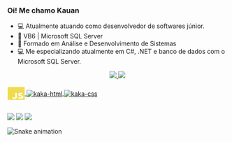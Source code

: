### Oi! Me chamo Kauan

- 💻 Atualmente atuando como desenvolvedor de softwares júnior.
- 👾 VB6 | Microsoft SQL Server
- 📕 Formado em Análise e Desenvolvimento de Sistemas
- 💻 Me especializando atualmente em C#, .NET e banco de dados com o Microsoft SQL Server.


<div align="center">
  <a href="https://github.com/kkauans">
  <img height="180em" src="https://github-readme-stats.vercel.app/api?username=kkauans&show_icons=true&theme=dark&include_all_commits=true&count_private=true"/>
  <img height="180em" src="https://github-readme-stats.vercel.app/api/top-langs/?username=kkauans&layout=compact&langs_count=7&theme=dark"/>
</div>

<div style="display: inline_block"><br>
  <img align="center" alt="kaka-Js" height="30" width="40" src="https://raw.githubusercontent.com/devicons/devicon/master/icons/javascript/javascript-plain.svg">
  <img align="center" alt="kaka-html" height="30" width="40" src="https://cdn.jsdelivr.net/gh/devicons/devicon/icons/html5/html5-original.svg">
  <img align="center" alt="kaka-css" height="30" width="40" src="https://cdn.jsdelivr.net/gh/devicons/devicon/icons/css3/css3-original.svg">
  
</div>

   ##
   
   <div> 
  <a href="https://instagram.com/kkauands" target="_blank"><img src="https://img.shields.io/badge/-Instagram-%23E4405F?style=for-the-badge&logo=instagram&logoColor=white" target="_blank"></a>
  <a href = "mailto:kauansilva2001@outlook.com"><img src="https://img.shields.io/badge/Microsoft_Outlook-0078D4?style=for-the-badge&logo=microsoft-outlook&logoColor=white" target="_blank"></a>
  <a href="https://www.linkedin.com/in/kauan-silva-0622301a2/" target="_blank"><img src="https://img.shields.io/badge/-LinkedIn-%230077B5?style=for-the-badge&logo=linkedin&logoColor=white" target="_blank"></a> 
 
 ![Snake animation](https://github.com/kkauans/kkauans/blob/output/github-contribution-grid-snake.svg)
 
</div>
